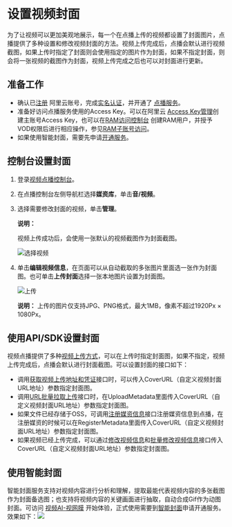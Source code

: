 # 设置视频封面

为了让视频可以更加美观地展示，每一个在点播上传的视频都设置了封面图片，点播提供了多种设置和修改视频封面的方法。视频上传完成后，点播会默认进行视频截图，如果上传时指定了封面则会使用指定的图片作为封面，如果不指定封面，则会将一张视频的截图作为封面，视频上传完成之后也可以对封面进行更新。

## 准备工作

-   确认已[注册](https://account.aliyun.com/register/register.htm?oauth_callback=https%3A%2F%2Fvod.console.aliyun.com%2F&lang=zh) 阿里云账号，完成[实名认证](https://help.aliyun.com/knowledge_list/37170.html)，并开通了 [点播服务](https://www.aliyun.com/product/vod)。
-   准备好访问点播服务使用的Access Key。可以在阿里云 [Access Key管理](https://ak-console.aliyun.com/?spm=5176.doc57741.2.8.uLYY2M#/accesskey)创建主账号Access Key，也可以在[RAM访问控制台](https://ram.console.aliyun.com/?spm=5176.doc57741.2.2.fQnI2T#/user/list) 创建RAM用户，并授予VOD权限后进行相应操作，参见[RAM子账号访问](https://help.aliyun.com/document_detail/116146.html)。
-   如果使用智能封面，需要先申请[开通服务](https://ai.aliyun.com/vi/cover)。

## 控制台设置封面

1.  登录[视频点播控制台](https://vod.console.aliyun.com/)。

2.  在点播控制台左侧导航栏选择**媒资库**，单击**音/视频**。

3.  选择需要修改封面的视频，单击**管理**。

    **说明：**

    视频上传成功后，会使用一张默认的视频截图作为封面截图。

    ![选择视频](https://static-aliyun-doc.oss-accelerate.aliyuncs.com/assets/img/zh-CN/5968695161/p251306.png)

4.  单击**编辑视频信息**，在页面可以从自动截取的多张图片里面选一张作为封面图。也可单击**上传封面**选择一张本地图片设置为封面图。

    ![上传](https://static-aliyun-doc.oss-accelerate.aliyuncs.com/assets/img/zh-CN/1569695161/p251311.png)

    **说明：** 上传的图片仅支持JPG、PNG格式，最大1MB，像素不超过1920Px × 1080Px。


## 使用API/SDK设置封面

视频点播提供了多种[视频上传方式](/intl.zh-CN/开发指南/媒体上传/概述.md)，可以在上传时指定封面图，如果不指定，视频上传完成后，点播会默认进行封面截图。可以设置封面的接口如下：

-   调用[获取视频上传地址和凭证](/intl.zh-CN/服务端API/媒体上传/获取视频上传地址和凭证.md)接口时，可以传入CoverURL（自定义视频封面URL地址）参数指定封面图。
-   调用[URL批量拉取上传](/intl.zh-CN/服务端API/媒体上传/URL批量拉取上传.md)接口时，在UploadMetadata里面传入CoverURL（自定义视频封面URL地址）参数指定封面图。
-   如果文件已经存储于OSS，可调用[注册媒资信息](/intl.zh-CN/服务端API/媒体上传/注册媒资信息.md)接口注册媒资信息到点播，在注册媒资的时候可以在RegisterMetadata里面传入CoverURL（自定义视频封面URL地址）参数指定封面图。
-   如果视频已经上传完成，可以通过[修改视频信息](/intl.zh-CN/服务端API/媒资管理/音视频管理/修改视频信息.md)和[批量修改视频信息](/intl.zh-CN/服务端API/媒资管理/音视频管理/批量修改视频信息.md)接口传入CoverURL（自定义视频封面URL地址）参数指定封面图。

## 使用智能封面

智能封面服务支持对视频内容进行分析和理解，提取最能代表视频内容的多张截图作为封面备选图；也支持将视频内容的关键画面进行抽取，自动合成Gif作为动图封面。可访问 [视频AI-视网膜](https://retina.aliyun.com) 开始体验，正式使用需要到[智能封面](https://ai.aliyun.com/vi/cover)申请开通服务。效果如下：![](https://static-aliyun-doc.oss-accelerate.aliyuncs.com/assets/img/zh-CN/1940775061/p178456.png)


